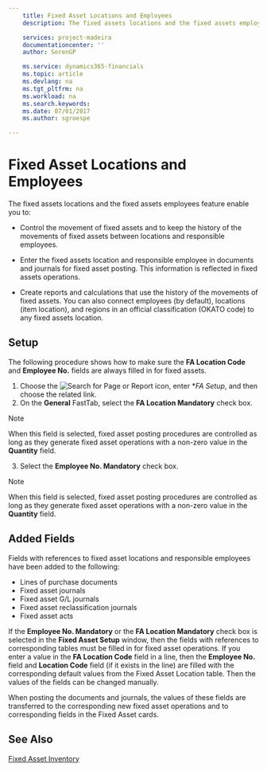 ```yaml
---
    title: Fixed Asset Locations and Employees
    description: The fixed assets locations and the fixed assets employees feature enable you, among other things, to control the movement of fixed assets and to keep the history of the movements of fixed assets between locations and responsible employees.

    services: project-madeira 
    documentationcenter: ''
    author: SorenGP

    ms.service: dynamics365-financials
    ms.topic: article
    ms.devlang: na
    ms.tgt_pltfrm: na
    ms.workload: na
    ms.search.keywords:
    ms.date: 07/01/2017
    ms.author: sgroespe

---
```

# Fixed Asset Locations and Employees
The fixed assets locations and the fixed assets employees feature enable you to:  

- Control the movement of fixed assets and to keep the history of the movements of fixed assets between locations and responsible employees.  

- Enter the fixed assets location and responsible employee in documents and journals for fixed asset posting. This information is reflected in fixed assets operations.  

- Create reports and calculations that use the history of the movements of fixed assets. You can also connect employees (by default), locations (item location), and regions in an official classification (OKATO code) to any fixed assets location.  

## Setup  
The following procedure shows how to make sure the **FA Location Code** and **Employee No.** fields are always filled in for fixed assets.  

1.  Choose the ![Search for Page or Report](../../media/ui-search/search_small.png "Search for Page or Report icon") icon, enter **FA Setup*, and then choose the related link.
2.  On the **General** FastTab, select the **FA Location Mandatory** check box.  

> [!NOTE]  
>  When this field is selected, fixed asset posting procedures are controlled as long as they generate fixed asset operations with a non-zero value in the **Quantity** field.  

3.  Select the **Employee No. Mandatory** check box.  

> [!NOTE]  
>  When this field is selected, fixed asset posting procedures are controlled as long as they generate fixed asset operations with a non-zero value in the **Quantity** field.  

## Added Fields  
Fields with references to fixed asset locations and responsible employees have been added to the following:  

- Lines of purchase documents  
- Fixed asset journals  
- Fixed asset G/L journals  
- Fixed asset reclassification journals  
- Fixed asset acts  

If the **Employee No. Mandatory** or the **FA Location Mandatory** check box is selected in the **Fixed Asset Setup** window, then the fields with references to corresponding tables must be filled in for fixed asset operations. If you enter a value in the **FA Location Code** field in a line, then the **Employee No.** field and **Location Code** field (if it exists in the line) are filled with the corresponding default values from the Fixed Asset Location table. Then the values of the fields can be changed manually.  

 When posting the documents and journals, the values of these fields are transferred to the corresponding new fixed asset operations and to corresponding fields in the Fixed Asset cards.  

## See Also  
 [Fixed Asset Inventory](fixed-asset-inventory.md)
